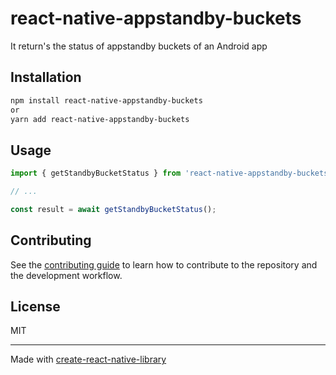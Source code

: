 # react-native-appstandby-buckets

It return's the status of appstandby buckets of an Android app

## Installation

```sh
npm install react-native-appstandby-buckets
or
yarn add react-native-appstandby-buckets
```

## Usage

```js
import { getStandbyBucketStatus } from 'react-native-appstandby-buckets';

// ...

const result = await getStandbyBucketStatus();
```

## Contributing

See the [contributing guide](CONTRIBUTING.md) to learn how to contribute to the repository and the development workflow.

## License

MIT

---

Made with [create-react-native-library](https://github.com/callstack/react-native-builder-bob)
